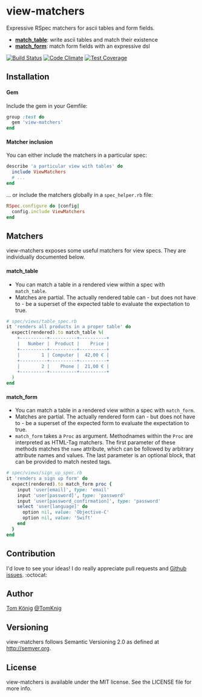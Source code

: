 # view-matchers
Expressive RSpec matchers for ascii tables and form fields.

* **[match_table](#match_table)**: write ascii tables and match their existence
* **[match_form](#match_form)**: match form fields with an expressive dsl

[![Build Status](https://travis-ci.org/TomKnig/view-matchers.svg)](https://travis-ci.org/TomKnig/view-matchers)
[![Code Climate](https://codeclimate.com/github/TomKnig/view-matchers/badges/gpa.svg)](https://codeclimate.com/github/TomKnig/view-matchers)
[![Test Coverage](https://codeclimate.com/github/TomKnig/view-matchers/badges/coverage.svg)](https://codeclimate.com/github/TomKnig/view-matchers)

## Installation

#### Gem

Include the gem in your Gemfile:

```ruby
group :test do
  gem 'view-matchers'
end
```

#### Matcher inclusion

You can either include the matchers in a particular spec:

```ruby
describe 'a particular view with tables' do
  include ViewMatchers
  # ...
end
```

... or include the matchers globally in a `spec_helper.rb` file:

```ruby
RSpec.configure do |config|
  config.include ViewMatchers
end
```

## Matchers

view-matchers exposes some useful matchers for view specs. They are individually documented below.

#### match_table

* You can match a table in a rendered view within a spec with `match_table`.
* Matches are partial. The actually rendered table can - but does not have to - be a superset of the expected table to evaluate the expectation to true.

```ruby
# spec/views/table_spec.rb
it 'renders all products in a proper table' do
  expect(rendered).to match_table %(
    +----------+----------+----------+
    |   Number |  Product |    Price |
    +----------+----------+----------+
    |        1 | Computer |  42,00 € |
    +----------+----------+----------+
    |        2 |    Phone |  21,00 € |
    +----------+----------+----------+
  )
end
```

#### match_form

* You can match a table in a rendered view within a spec with `match_form`.
* Matches are partial. The actually rendered form can - but does not have to - be a superset of the expected form to evaluate the expectation to true.
* `match_form` takes a `Proc` as argument. Methodnames within the `Proc` are interpreted as HTML-Tag matchers. The first parameter of these methods matches the `name` attribute, which can be followed by arbitrary attribute names and values. The last parameter is an optional block, that can be provided to match nested tags.

```ruby
# spec/views/sign_up_spec.rb
it 'renders a sign up form' do
  expect(rendered).to match_form proc {
    input 'user[email]', type: 'email'
    input 'user[password]', type: 'password'
    input 'user[password_confirmation]', type: 'password'
    select 'user[language]' do
      option nil, value: 'Objective-C'
      option nil, value: 'Swift'
    end
  }
end
```

## Contribution

I'd love to see your ideas!
I do really appreciate pull requests and [Github issues](https://github.com/TomKnig/view-matchers/issues/new). :octocat:

## Author

[Tom König](http://github.com/TomKnig) [@TomKnig](https://twitter.com/TomKnig)

## Versioning

view-matchers follows Semantic Versioning 2.0 as defined at <http://semver.org>.

## License

view-matchers is available under the MIT license. See the LICENSE file for more info.
